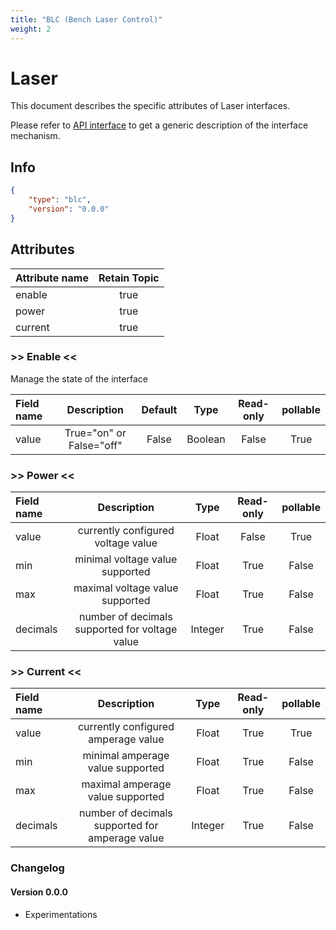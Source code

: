 ```yaml
---
title: "BLC (Bench Laser Control)"
weight: 2
---
```


# Laser

This document describes the specific attributes of Laser interfaces.

Please refer to [API interface](/docs/mqtt/core.md) to get a generic description of the interface mechanism.

## Info

```json
{
    "type": "blc",
    "version": "0.0.0"
}
```

## Attributes

| Attribute name | Retain Topic |
| :------------- | :----------: |
| enable         |     true     |
| power          |     true     |
| current        |     true     |

### >> Enable <<

Manage the state of the interface

| Field name    |       Description        | Default |  Type   | Read-only | pollable |
| :------------ | :----------------------: | :-----: | :-----: | :-------: | :------: |
| value         | True="on" or False="off" |  False  | Boolean |   False   |   True   |

### >> Power <<

| Field name    |                  Description                   |  Type   | Read-only | pollable |
| :------------ | :--------------------------------------------: | :-----: | :-------: | :------: |
| value         |       currently configured voltage value       |  Float  |   False   |   True   |
| min           |        minimal voltage value supported         |  Float  |   True    |  False   |
| max           |        maximal voltage value supported         |  Float  |   True    |  False   |
| decimals      | number of decimals supported for voltage value | Integer |   True    |  False   |

### >> Current <<

| Field name    |                   Description                   |  Type   | Read-only | pollable |
| :------------ | :---------------------------------------------: | :-----: | :-------: | :------: |
| value         |       currently configured amperage value       |  Float  |   True    |   True   |
| min           |        minimal amperage value supported         |  Float  |   True    |  False   |
| max           |        maximal amperage value supported         |  Float  |   True    |  False   |
| decimals      | number of decimals supported for amperage value | Integer |   True    |  False   |

### Changelog

#### Version 0.0.0

- Experimentations

